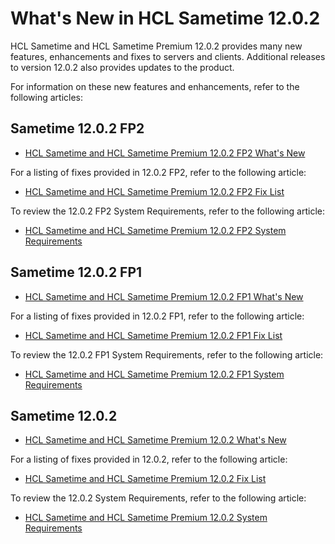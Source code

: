 # What's New in HCL Sametime 12.0.2

HCL Sametime and HCL Sametime Premium 12.0.2 provides many new features, enhancements and fixes to servers and clients. Additional releases to version 12.0.2 also provides updates to the product.

For information on these new features and enhancements, refer to the following articles:

## Sametime 12.0.2 FP2

-   [HCL Sametime and HCL Sametime Premium 12.0.2 FP2 What's New](https://support.hcltechsw.com/csm?id=kb_article&sysparm_article=KB0117286)

For a listing of fixes provided in 12.0.2 FP2, refer to the following article:

-   [HCL Sametime and HCL Sametime Premium 12.0.2 FP2 Fix List](https://support.hcltechsw.com/csm?id=kb_article&sysparm_article=KB0117288)

To review the 12.0.2 FP2 System Requirements, refer to the following article:

-   [HCL Sametime and HCL Sametime Premium 12.0.2 FP2 System Requirements](https://support.hcltechsw.com/csm?id=kb_article&sysparm_article=KB0117290)


## Sametime 12.0.2 FP1

-   [HCL Sametime and HCL Sametime Premium 12.0.2 FP1 What's New](https://support.hcltechsw.com/csm?id=kb_article&sysparm_article=KB0115089)

For a listing of fixes provided in 12.0.2 FP1, refer to the following article:

-   [HCL Sametime and HCL Sametime Premium 12.0.2 FP1 Fix List](https://support.hcltechsw.com/csm?id=kb_article&sysparm_article=KB0115132)

To review the 12.0.2 FP1 System Requirements, refer to the following article:

-   [HCL Sametime and HCL Sametime Premium 12.0.2 FP1 System Requirements](https://support.hcltechsw.com/csm?id=kb_article&sysparm_article=KB0115102)

## Sametime 12.0.2

-   [HCL Sametime and HCL Sametime Premium 12.0.2 What's New](https://support.hcltechsw.com/csm?id=kb_article&sysparm_article=KB0108386)

For a listing of fixes provided in 12.0.2, refer to the following article:

-   [HCL Sametime and HCL Sametime Premium 12.0.2 Fix List](https://support.hcltechsw.com/csm?id=kb_article&sysparm_article=KB0108446)

To review the 12.0.2 System Requirements, refer to the following article:

-   [HCL Sametime and HCL Sametime Premium 12.0.2 System Requirements](https://support.hcltechsw.com/csm?id=kb_article&sysparm_article=KB0108387)



